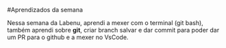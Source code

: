 #Aprendizados da semana

Nessa semana da Labenu, aprendi a mexer com o terminal (git bash), também aprendi sobre **git**, criar branch salvar e dar commit para poder dar um PR para o github e a mexer no VsCode.